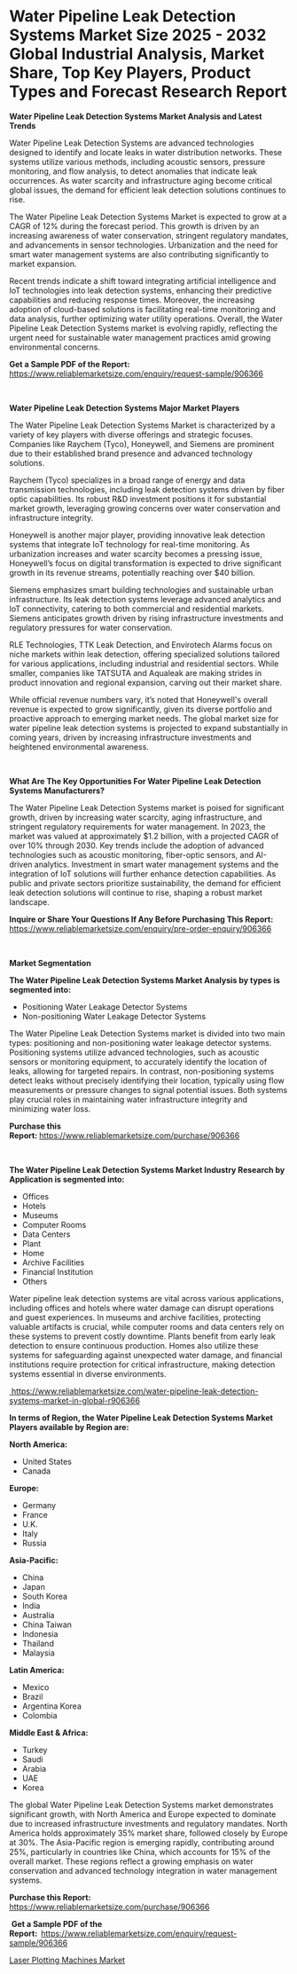 <p><h1>Water Pipeline Leak Detection Systems Market Size 2025 - 2032 Global Industrial Analysis, Market Share, Top Key Players, Product Types and Forecast Research Report</h1></p><p><strong>Water Pipeline Leak Detection Systems Market Analysis and Latest Trends</strong></p>
<p><p>Water Pipeline Leak Detection Systems are advanced technologies designed to identify and locate leaks in water distribution networks. These systems utilize various methods, including acoustic sensors, pressure monitoring, and flow analysis, to detect anomalies that indicate leak occurrences. As water scarcity and infrastructure aging become critical global issues, the demand for efficient leak detection solutions continues to rise.</p><p>The Water Pipeline Leak Detection Systems Market is expected to grow at a CAGR of 12% during the forecast period. This growth is driven by an increasing awareness of water conservation, stringent regulatory mandates, and advancements in sensor technologies. Urbanization and the need for smart water management systems are also contributing significantly to market expansion. </p><p>Recent trends indicate a shift toward integrating artificial intelligence and IoT technologies into leak detection systems, enhancing their predictive capabilities and reducing response times. Moreover, the increasing adoption of cloud-based solutions is facilitating real-time monitoring and data analysis, further optimizing water utility operations. Overall, the Water Pipeline Leak Detection Systems market is evolving rapidly, reflecting the urgent need for sustainable water management practices amid growing environmental concerns.</p></p>
<p><strong>Get a Sample PDF of the Report:&nbsp;</strong> <a href="https://www.reliablemarketsize.com/enquiry/request-sample/906366?utm_campaign=2625&utm_medium=2&utm_source=Github&utm_content=ia&utm_term=21032025&utm_id=water-pipeline-leak-detection-systems">https://www.reliablemarketsize.com/enquiry/request-sample/906366</a></p>
<p>&nbsp;</p>
<p><strong>Water Pipeline Leak Detection Systems Major Market Players</strong></p>
<p><p>The Water Pipeline Leak Detection Systems Market is characterized by a variety of key players with diverse offerings and strategic focuses. Companies like Raychem (Tyco), Honeywell, and Siemens are prominent due to their established brand presence and advanced technology solutions. </p><p>Raychem (Tyco) specializes in a broad range of energy and data transmission technologies, including leak detection systems driven by fiber optic capabilities. Its robust R&D investment positions it for substantial market growth, leveraging growing concerns over water conservation and infrastructure integrity.</p><p>Honeywell is another major player, providing innovative leak detection systems that integrate IoT technology for real-time monitoring. As urbanization increases and water scarcity becomes a pressing issue, Honeywell’s focus on digital transformation is expected to drive significant growth in its revenue streams, potentially reaching over $40 billion.</p><p>Siemens emphasizes smart building technologies and sustainable urban infrastructure. Its leak detection systems leverage advanced analytics and IoT connectivity, catering to both commercial and residential markets. Siemens anticipates growth driven by rising infrastructure investments and regulatory pressures for water conservation.</p><p>RLE Technologies, TTK Leak Detection, and Envirotech Alarms focus on niche markets within leak detection, offering specialized solutions tailored for various applications, including industrial and residential sectors. While smaller, companies like TATSUTA and Aqualeak are making strides in product innovation and regional expansion, carving out their market share.</p><p>While official revenue numbers vary, it’s noted that Honeywell's overall revenue is expected to grow significantly, given its diverse portfolio and proactive approach to emerging market needs. The global market size for water pipeline leak detection systems is projected to expand substantially in coming years, driven by increasing infrastructure investments and heightened environmental awareness.</p></p>
<p>&nbsp;</p>
<p><strong>What Are The Key Opportunities For Water Pipeline Leak Detection Systems Manufacturers?</strong></p>
<p><p>The Water Pipeline Leak Detection Systems market is poised for significant growth, driven by increasing water scarcity, aging infrastructure, and stringent regulatory requirements for water management. In 2023, the market was valued at approximately $1.2 billion, with a projected CAGR of over 10% through 2030. Key trends include the adoption of advanced technologies such as acoustic monitoring, fiber-optic sensors, and AI-driven analytics. Investment in smart water management systems and the integration of IoT solutions will further enhance detection capabilities. As public and private sectors prioritize sustainability, the demand for efficient leak detection solutions will continue to rise, shaping a robust market landscape.</p></p>
<p><strong>Inquire or Share Your Questions If Any Before Purchasing This Report:</strong> <a href="https://www.reliablemarketsize.com/enquiry/pre-order-enquiry/906366?utm_campaign=2625&utm_medium=2&utm_source=Github&utm_content=ia&utm_term=21032025&utm_id=water-pipeline-leak-detection-systems">https://www.reliablemarketsize.com/enquiry/pre-order-enquiry/906366</a></p>
<p>&nbsp;</p>
<p><strong>Market Segmentation</strong></p>
<p><strong>The Water Pipeline Leak Detection Systems Market Analysis by types is segmented into:</strong></p>
<p><ul><li>Positioning Water Leakage Detector Systems</li><li>Non-positioning Water Leakage Detector Systems</li></ul></p>
<p><p>The Water Pipeline Leak Detection Systems market is divided into two main types: positioning and non-positioning water leakage detector systems. Positioning systems utilize advanced technologies, such as acoustic sensors or monitoring equipment, to accurately identify the location of leaks, allowing for targeted repairs. In contrast, non-positioning systems detect leaks without precisely identifying their location, typically using flow measurements or pressure changes to signal potential issues. Both systems play crucial roles in maintaining water infrastructure integrity and minimizing water loss.</p></p>
<p><strong>Purchase this Report:&nbsp;</strong><a href="https://www.reliablemarketsize.com/purchase/906366?utm_campaign=2625&utm_medium=2&utm_source=Github&utm_content=ia&utm_term=21032025&utm_id=water-pipeline-leak-detection-systems">https://www.reliablemarketsize.com/purchase/906366</a></p>
<p>&nbsp;</p>
<p><strong>The Water Pipeline Leak Detection Systems Market Industry Research by Application is segmented into:</strong></p>
<p><ul><li>Offices</li><li>Hotels</li><li>Museums</li><li>Computer Rooms</li><li>Data Centers</li><li>Plant</li><li>Home</li><li>Archive Facilities</li><li>Financial Institution</li><li>Others</li></ul></p>
<p><p>Water pipeline leak detection systems are vital across various applications, including offices and hotels where water damage can disrupt operations and guest experiences. In museums and archive facilities, protecting valuable artifacts is crucial, while computer rooms and data centers rely on these systems to prevent costly downtime. Plants benefit from early leak detection to ensure continuous production. Homes also utilize these systems for safeguarding against unexpected water damage, and financial institutions require protection for critical infrastructure, making detection systems essential in diverse environments.</p></p>
<p><a href="https://www.reliablemarketsize.com/water-pipeline-leak-detection-systems-market-in-global-r906366?utm_campaign=2625&utm_medium=2&utm_source=Github&utm_content=ia&utm_term=21032025&utm_id=water-pipeline-leak-detection-systems">&nbsp;https://www.reliablemarketsize.com/water-pipeline-leak-detection-systems-market-in-global-r906366</a></p>
<p><strong>In terms of Region, the Water Pipeline Leak Detection Systems Market Players available by Region are:</strong></p>
<p>
    <p> <strong> North America: </strong>
        <ul>
            <li>United States</li>
            <li>Canada</li>
        </ul>
        </p> 
    <p> <strong> Europe: </strong>
        <ul>
            <li>Germany</li>
            <li>France</li>
            <li>U.K.</li>
            <li>Italy</li>
            <li>Russia</li>
        </ul>
        </p> 
    <p> <strong> Asia-Pacific: </strong>
        <ul>
            <li>China</li>
            <li>Japan</li>
            <li>South Korea</li>
            <li>India</li>
            <li>Australia</li>
            <li>China Taiwan</li>
            <li>Indonesia</li>
            <li>Thailand</li>
            <li>Malaysia</li>
        </ul>
        </p> 
    <p> <strong> Latin America: </strong>
        <ul>
            <li>Mexico</li>
            <li>Brazil</li>
            <li>Argentina Korea</li>
            <li>Colombia</li>
        </ul>
        </p> 
    <p> <strong> Middle East & Africa: </strong>
        <ul>
            <li>Turkey</li>
            <li>Saudi</li>
            <li>Arabia</li>
            <li>UAE</li>
            <li>Korea</li>
        </ul>
    </p>
    </p>
<p><p>The global Water Pipeline Leak Detection Systems market demonstrates significant growth, with North America and Europe expected to dominate due to increased infrastructure investments and regulatory mandates. North America holds approximately 35% market share, followed closely by Europe at 30%. The Asia-Pacific region is emerging rapidly, contributing around 25%, particularly in countries like China, which accounts for 15% of the overall market. These regions reflect a growing emphasis on water conservation and advanced technology integration in water management systems.</p></p>
<p><strong>Purchase this Report: </strong><a href="https://www.reliablemarketsize.com/purchase/906366?utm_campaign=2625&utm_medium=2&utm_source=Github&utm_content=ia&utm_term=21032025&utm_id=water-pipeline-leak-detection-systems">https://www.reliablemarketsize.com/purchase/906366</a></p>
<p>&nbsp;<strong>Get a Sample PDF of the Report:&nbsp;&nbsp;</strong><a href="https://www.reliablemarketsize.com/enquiry/request-sample/906366?utm_campaign=2625&utm_medium=2&utm_source=Github&utm_content=ia&utm_term=21032025&utm_id=water-pipeline-leak-detection-systems">https://www.reliablemarketsize.com/enquiry/request-sample/906366</a></p>
<p><strong></strong></p>
<p><p><a href="https://github.com/pearlinewhite4692/Market-Research-Report-List-1/blob/main/laser-plotting-machines-market.md?utm_campaign=2625&utm_medium=2&utm_source=Github&utm_content=ia&utm_term=21032025&utm_id=water-pipeline-leak-detection-systems">Laser Plotting Machines Market</a></p></p>